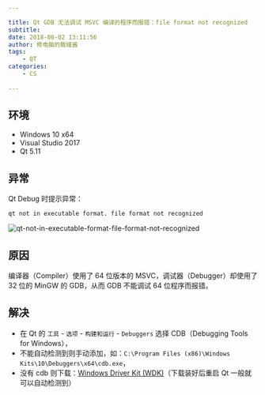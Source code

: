 ```yaml
---

title: Qt GDB 无法调试 MSVC 编译的程序而报错：file format not recognized
subtitle: 
date: 2018-06-02 13:11:56
author: 修电脑的裁缝酱
tags:
	- QT
categories: 
	- CS
	
---
```


## 环境

* Windows 10 x64
* Visual Studio 2017
* Qt 5.11

## 异常

Qt Debug 时提示异常：

```
qt not in executable format. file format not recognized
```

<!-- more -->

![qt-not-in-executable-format-file-format-not-recognized](http://ojlsgreog.bkt.clouddn.com/qt-not-in-executable-format-file-format-not-recognized.PNG)

## 原因

编译器（Compiler）使用了 64 位版本的 MSVC，调试器（Debugger）却使用了 32 位的 MinGW 的 GDB，从而 GDB 不能调试 64 位程序而报错。

## 解决

* 在 Qt 的 `工具` - `选项` - `构建和运行` - `Debuggers` 选择 CDB（Debugging Tools for Windows），
* 不能自动检测到则手动添加，如：`C:\Program Files (x86)\Windows Kits\10\Debuggers\x64\cdb.exe`，
* 没有 cdb 则下载：[Windows Driver Kit (WDK)](https://docs.microsoft.com/en-us/windows-hardware/drivers/download-the-wdk)（下载装好后重启 Qt 一般就可以自动检测到）